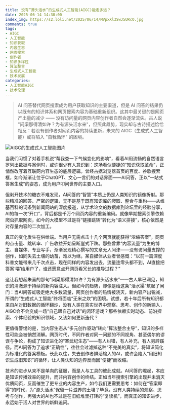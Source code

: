 ```yaml
---
title: 没有“源头活水”的生成式人工智能(AIGC)能走多远？
date: 2025-06-14 14:30:00
index_img: https://s2.loli.net/2025/06/14/MVpxXl3SwJ5URcO.jpg
comments: true
tags:
- AIGC
- 人工智能
- 知识获取
- 内容生态
- 网页搜索
- 创作者
- 知识多样性
- 算法整合
- 生成式人工智能
- 技术发展
categories:
- 人工智能AIGC
- 技术伦理
---
```



> AI 问答替代网页搜索成为用户获取知识的主要渠道，但是 AI 问答的结果仍以既有的知识体系和网页搜索内容为基础重新组织。这其中最关键的是网页产出量的减少 —— 没有访问量的网页内容创作者自然会逐渐流失。古人说 "问渠那得清如许？为有源头活水来"，但照此趋势，现实却与古诗描述恰恰相反：若没有创作者对网页内容的持续更新，未来的 AIGC（生成式人工智能）或将陷入 "自我循环" 的困境。

![AIGC的生成式人工智能图片](https://s2.loli.net/2025/06/14/MVpxXl3SwJ5URcO.jpg)


当我们习惯了对着手机说“帮我查一下气候变化的影响”，看着AI用流畅的自然语言罗列出数据与案例时，或许很少有人意识到：这场看似便捷的“知识获取革命”，正悄然改写着互联网内容生态的底层逻辑。曾经占据浏览器首页的百度、谷歌搜索框，如今渐渐让位于ChatGPT、文心一言们的对话界面——AI问答，正以“一站式答案生成”的姿态，成为用户叩问世界的主要入口。  

但剥开技术的糖衣不难发现，AI问答的“智慧”本质上仍是人类知识的镜像折射。那些精准的回答、严密的逻辑，无不是基于既有知识库的爬取、整合与重构——从维基百科的词条到新闻网站的深度报道，从学术论文的数据库到论坛里的经验分享，AI的每一次“开口”，背后都是千万个网页内容的重新编码。就像早期搜索引擎依赖爬虫抓取网页，如今的大模型不过是将“链接跳转”转化为“语义拼接”，核心依然是对存量内容的二次加工。  

真正的变化发生在供给端。当用户无需点击十几个网页就能获得“浓缩答案”，网页的点击量、跳转率、广告收益开始呈断崖式下跌。那些曾靠“内容流量”为生的博主、自媒体、专业写手，渐渐发现精心撰写的文章无人问津——没有访问量支撑的创作，如同失去土壤的幼苗，难以为继。某自媒体从业者曾感慨：“以前一篇深度科普文能带来几千次点击，现在同样的内容发出去，流量连零头都不到，AI直接把答案‘喂’给用户了，谁还愿意点开网页看冗长的推导过程？”  

这让我想起朱熹的那句“问渠那得清如许？为有源头活水来”——古人早已洞见，知识的清澈源于持续的新内容注入。但如今的趋势，却像是给这条“活水渠”筑起了闸门：当AI问答虹吸走绝大多数流量，网页创作者的热情被浇灭，新内容产出锐减，所谓的“生成式人工智能”终将面临“无米之炊”的困境。试想，若十年后所有知识都来自AI对旧数据的循环翻炒，没有人类在真实世界中观察、思考、创作的新输入，AIGC会不会变成一场“自己跟自己对话”的闭环游戏？那些依赖实时动态、前沿探索、个体经验的知识领域，又该如何更新迭代？  

更值得警惕的是，当内容生态从“多元创作驱动”转向“算法整合主导”，知识的多样性可能会被悄然消解。网页时代，不同作者对同一问题的不同视角、甚至偶尔的谬误与争论，构成了知识进化的“寒武纪生态”——有人纠错，有人补充，有人另辟蹊径。而AI问答为了追求“正确性”，往往会过滤掉这种“不完美的真实”，将知识简化为标准化的答案模板。长此以往，失去创作者鲜活输入的AI，或许会陷入“用旧知识生成旧知识”的循环，让人类认知的边界反而因“便捷”而收缩。  

技术的进步从来不是单向的征服，而是人与工具的彼此成就。AI问答的崛起，本应是知识传播效率的提升，而非内容创作的终结。正如当年搜索引擎的出现并未消灭优质网页，反而催生了更专业的内容生产，如今我们更需要思考：如何在“答案即得”的时代，为“源头活水”保留一片滋养的土壤？毕竟，没有人类持续的观察、思考与创作，再强大的AI也不过是在旧纸堆里打转的“复读机”，而真正的知识进步，永远始于活人对世界的新鲜追问。


